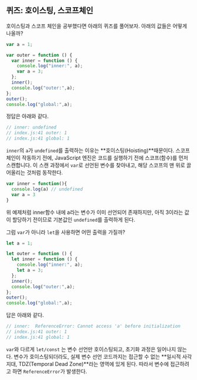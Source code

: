 ## 퀴즈: 호이스팅, 스코프체인
호이스팅과 스코프 체인을 공부했다면 아래의 퀴즈를 풀어보자.
아래의 값들은 어떻게 나올까? 

```js
var a = 1;

var outer = function () {
  var inner = function () {
    console.log("inner:", a);
    var a = 3;
  };
  inner();
  console.log("outer:",a);
};
outer();
console.log("global:",a);
```

정답은 아래와 같다.

```js
// inner: undefined
// index.js:41 outer: 1
// index.js:41 global: 1
```

`inner`의 `a`가 `undefined`를 출력하는 이유는 **호이스팅(Hoisting)**때문이다. 
스코프체인이 작동하기 전에, JavaScript 엔진은 코드를 실행하기 전에 스코프(함수)를 먼저 스캔합니다. 이 스캔 과정에서 `var`로 선언된 변수를 찾아내고, 해당 스코프의 맨 위로 끌어올리는 것처럼 동작한다.

```js
var inner = function(){
  console.log(a) // undefined
  var a = 3
}
```

위 예제처럼 inner함수 내에 a라는 변수가 이미 선언되어 존재하지만, 아직 3이라는 값이 할당하기 전이므로 기본값인 `undefined`를 출력하게 된다.

그럼 `var`가 아니라 `let`을 사용하면 어떤 출력을 가질까?

```js
let a = 1;

let outer = function () {
  let inner = function () {
    console.log("inner:", a); 
    let a = 3;
  };
  inner();
  console.log("outer:",a); 
};
outer();
console.log("global:",a);
```

답은 아래와 같다.

```js
// inner:  ReferenceError: Cannot access 'a' before initialization
// index.js:41 outer: 1
// index.js:41 global: 1
```

`var`와 다르게 `let/const` 는 변수 선언만 호이스팅되고, 초기화 과정은 일어나지 않는다. 
변수가 호이스팅되더라도, 실제 변수 선언 코드까지는 접근할 수 없는 **일시적 사각지대, TDZ(Temporal Dead Zone)**라는 영역에 있게 된다. 따라서 변수에 접근하려고 하면 `ReferenceError`가 발생한다.